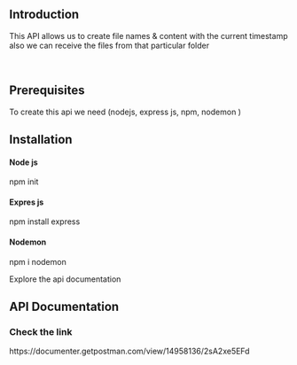 <div>
  <h2>Introduction</h2>
  <p>This API allows us to create file names & content with the current timestamp also we can receive the files from that particular folder</p><br>
  <h2>Prerequisites</h2>
  <p>To create this api we need (nodejs, express js, npm, nodemon )</p>
  <h2>Installation</h2>
  <h4>Node js</h4>
  <p>npm init</p>
  <h4>Expres js</h4>
  <p>npm install express</p>
  <h4>Nodemon</h4>
  <p>npm i nodemon</p>

<p>Explore the api documentation</p>
  <h2>API Documentation</h2>
  <h3>Check the link</h3><p>https://documenter.getpostman.com/view/14958136/2sA2xe5EFd</p>
  
</div>
